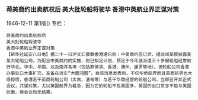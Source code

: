 ### 蒋美商约出卖航权后  美大批轮船将驶华  香港中英航业界正谋对策

1946-12-11
第1版()
专栏：

    蒋美商约出卖航权后
    美大批轮船将驶华
    香港中英航业界正谋对策
    【新华社延安八日电】据二十一日沪文汇报载香港通讯称：中美商约签订后，据此间某报披露美某大轮船公司，为配合中美商约的实施，则已拟定计划，预定于今年底派遣三十多艘轮船经常航行华北、华中、华南、以及南洋各埠（包括菲律滨、香港、澳州、暹罗等地）。该轮船公司香港办事处已大事扩充，准备在远东“大展鸿图”。自该消息发表后，不仅华侨航界而且英商航界也大感惊慌，香港若干英商轮船公司（太古、渣甸等）与若干华商经营的轮船公司，立即召开非正式会议，共谋对策，尤以英国航界为着急，因为它的轮船不及美国多，英国的出口货亦不能与美国抗衡，但会议尚无结果。
